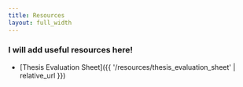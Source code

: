 ```yaml
---
title: Resources
layout: full_width
---
```


### I will add useful resources here!

- [Thesis Evaluation Sheet]({{ '/resources/thesis_evaluation_sheet' | relative_url }})